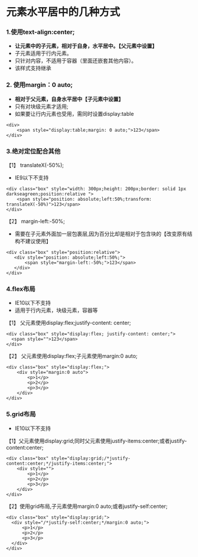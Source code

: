 # 元素水平居中的几种方式

### 1.使用text-align:center;
   * **让元素中的子元素，相对于自身，水平居中。【父元素中设置】**
   * 子元素适用于行内元素。
   * 只针对内容，不适用于容器（里面还嵌套其他内容）。
   * 该样式支持继承

### 2. 使用margin：0 auto;
   * **相对于父元素，自身水平居中【子元素中设置】**
   * 只有对块级元素才适用;
   * 如果要让行内元素也受用，需同时设置display:table

 ```
 <div>
     <span style="display:table;margin: 0 auto;">123</span>
 </div>
 ```

### 3.绝对定位配合其他
   【1】 translateX(-50%);
   * IE9以下不支持
```
<div class="box" style="width: 300px;height: 200px;border: solid 1px darkseagreen;position:relative ">
    <span style="position: absolute;left:50%;transform: translateX(-50%)">123</span>
</div>
```

   【2】 margin-left:-50%;
   * 需要在子元素外面加一层包裹层,因为百分比却是相对于包含块的【改变原有结构不建议使用】
   ```
  <div class="box" style="position:relative">
      <div style="position: absolute;left:50%;">
          <span style="margin-left:-50%;">123</span>
      </div>
  </div>
   ```


### 4.flex布局
  * IE10以下不支持
  * 适用于行内元素，块级元素，容器等

  【1】 父元素使用display:flex;justify-content: center;

```
<div class="box" style="display:flex; justify-content: center;">
  <span style="">123</span>
</div>
```

 【2】 父元素使用display:flex;子元素使用margin:0 auto;
 ```
 <div class="box" style="display:flex;">
     <div style="margin:0 auto">
         <p>1</p>
         <p>2</p>
         <p>3</p>
     </div>
 </div>
 ```

### 5.grid布局
  * IE10以下不支持

  【1】父元素使用display:grid;同时父元素使用justify-items:center;或者justify-content:center;
  ```
  <div class="box" style="display:grid;/*justify-content:center;*/justify-items:center;">
      <div style="">
          <p>1</p>
          <p>2</p>
          <p>3</p>
      </div>
  </div>
  ```

  【2】使用grid布局,子元素使用margin:0 auto;或者justify-self:center;
  ```
<div class="box" style="display:grid;">
    <div style="/*justify-self:center;*/margin:0 auto;">
        <p>1</p>
        <p>2</p>
        <p>3</p>
    </div>
</div>
  ```

